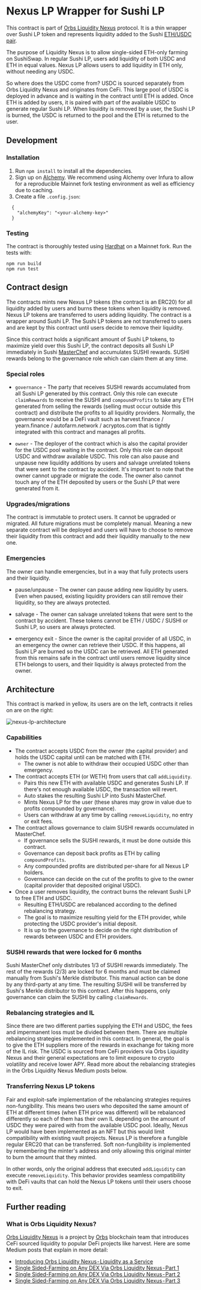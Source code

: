 # Nexus LP Wrapper for Sushi LP

This contract is part of [Orbs Liquidity Nexus](https://nexus.orbs.com) protocol. It is a thin wrapper over Sushi LP token and represents liquidity added to the Sushi [ETH/USDC pair](https://etherscan.io/address/0x397ff1542f962076d0bfe58ea045ffa2d347aca0).

The purpose of Liquidity Nexus is to allow single-sided ETH-only farming on SushiSwap. In regular Sushi LP, users add liquidity of both USDC and ETH in equal values. Nexus LP allows users to add liquidity in ETH only, without needing any USDC.

So where does the USDC come from? USDC is sourced separately from Orbs Liquidity Nexus and originates from CeFi. This large pool of USDC is deployed in advance and is waiting in the contract until ETH is added. Once ETH is added by users, it is paired with part of the available USDC to generate regular Sushi LP. When liquidity is removed by a user, the Sushi LP is burned, the USDC is returned to the pool and the ETH is returned to the user.

## Development

### Installation

1. Run `npm install` to install all the dependencies.
2. Sign up on [Alchemy](https://dashboard.alchemyapi.io/signup/). We recommend using Alchemy over Infura to allow for a reproducible Mainnet fork testing environment as well as efficiency due to caching.
3. Create a file `.config.json`:
  ```
    {
      "alchemyKey": "<your-alchemy-key>"
    }
  ```

### Testing

The contract is thoroughly tested using [Hardhat](https://hardhat.org) on a Mainnet fork. Run the tests with:

```
npm run build
npm run test
```

## Contract design

The contracts mints new Nexus LP tokens (the contract is an ERC20) for all liquidity added by users and burns these tokens when liquidity is removed. Nexus LP tokens are transferred to users adding liquidity. The contract is a wrapper around Sushi LP. The Sushi LP tokens are not transferred to users and are kept by this contract until users decide to remove their liquidity.

Since this contract holds a significant amount of Sushi LP tokens, to maximize yield over this Sushi LP, the contract deposits all Sushi LP immediately in Sushi [MasterChef](https://etherscan.io/address/0xc2edad668740f1aa35e4d8f227fb8e17dca888cd) and accumulates SUSHI rewards. SUSHI rewards belong to the governance role which can claim them at any time.

### Special roles

* `governance` - The party that receives SUSHI rewards accumulated from all Sushi LP generated by this contract. Only this role can execute `claimRewards` to receive the SUSHI and `compoundProfits` to take any ETH generated from selling the rewards (selling must occur outside this contract) and distribute the profits to all liquidity providers. Normally, the governance would be a DeFi vault such as harvest.finance / yearn.finance / autofarm.network / acryptos.com that is tightly integrated with this contract and manages all profits.

* `owner` - The deployer of the contract which is also the capital provider for the USDC pool waiting in the contract. Only this role can deposit USDC and withdraw available USDC. This role can also pause and unpause new liquidity additions by users and salvage unrelated tokens that were sent to the contract by accident. It's important to note that the owner cannot upgrade or migrate the code. The owner also cannot touch any of the ETH deposited by users or the Sushi LP that were generated from it.

### Upgrades/migrations

The contract is immutable to protect users. It cannot be upgraded or migrated. All future migrations must be completely manual. Meaning a new separate contract will be deployed and users will have to choose to remove their liquidity from this contract and add their liquidity manually to the new one.

### Emergencies

The owner can handle emergencies, but in a way that fully protects users and their liquidity.

* pause/unpause - The owner can pause adding new liquidity by users. Even when paused, existing liquidity providers can still remove their liquidity, so they are always protected.

* salvage - The owner can salvage unrelated tokens that were sent to the contract by accident. These tokens cannot be ETH / USDC / SUSHI or Sushi LP, so users are always protected.

* emergency exit - Since the owner is the capital provider of all USDC, in an emergency the owner can retrieve their USDC. If this happens, all Sushi LP are burned so the USDC can be retrieved. All ETH generated from this remains safe in the contract until users remove liquidity since ETH belongs to users, and their liquidity is always protected from the owner.

## Architecture

This contract is marked in yellow, its users are on the left, contracts it relies on are on the right:

![nexus-lp-architecture](https://user-images.githubusercontent.com/6762255/113847895-9678e900-97a0-11eb-8ad2-47d05d23c365.png)

### Capabilities

* The contract accepts USDC from the owner (the capital provider) and holds the USDC capital until can be matched with ETH.
    * The owner is not able to withdraw their occupied USDC other than emergency.
* The contract accepts ETH (or WETH) from users that call `addLiquidity`.
    * Pairs this new ETH with available USDC and generates Sushi LP. If there's not enough available USDC, the transaction will revert.
    * Auto stakes the resulting Sushi LP into Sushi MasterChef.
    * Mints Nexus LP for the user (these shares may grow in value due to profits compounded by governance).
    * Users can withdraw at any time by calling `removeLiquidity`, no entry or exit fees.
* The contract allows governance to claim SUSHI rewards occumulated in MasterChef.
    * If governance sells the SUSHI rewards, it must be done outside this contract.
    * Governance can deposit back profits as ETH by calling `compoundProfits`.
    * Any compounded profits are distributed per-share for all Nexus LP holders.
    * Governance can decide on the cut of the profits to give to the owner (capital provider that deposited original USDC).
* Once a user removes liquidity, the contract burns the relevant Sushi LP to free ETH and USDC.
    * Resulting ETH/USDC are rebalanced according to the defined rebalancing strategy.
    * The goal is to maximize resulting yield for the ETH provider, while protecting the USDC provider's initial deposit.
    * It is up to the governance to decide on the right distribution of rewards between USDC and ETH providers.

### SUSHI rewards that were locked for 6 months

Sushi MasterChef only distributes 1/3 of SUSHI rewards immediately. The rest of the rewards (2/3) are locked for 6 months and must be claimed manually from Sushi's Merkle distributor. This manual action can be done by any third-party at any time. The resulting SUSHI will be transferred by Sushi's Merkle distributor to this contract. After this happens, only governance can claim the SUSHI by calling `claimRewards`.

### Rebalancing strategies and IL

Since there are two different parties supplying the ETH and USDC, the fees and impermanent loss must be divided between them. There are multiple rebalancing strategies implemented in this contract. In general, the goal is to give the ETH suppliers more of the rewards in exachange for taking more of the IL risk. The USDC is sourced from CeFi providers via Orbs Liquidity Nexus and their general expectations are to limit exposure to crypto volatility and receive lower APY. Read more about the rebalancing strategies in the Orbs Liquidity Nexus Medium posts below.

### Transferring Nexus LP tokens

Fair and exploit-safe implementation of the rebalancing strategies requires non-fungibility. This means two users who deposited the same amount of ETH at different times (when ETH price was different) will be rebalanced differently so each of them has their own IL depending on the amount of USDC they were paired with from the available USDC pool. Ideally, Nexus LP would have been implemented as an NFT but this would limit compatibility with existing vault projects. Nexus LP is therefore a fungible regular ERC20 that can be transferred. Soft non-fungibility is implemented by remembering the minter's address and only allowing this original minter to burn the amount that they minted.

In other words, only the original address that executed `addLiquidity` can execute `removeLiquidity`. This behavior provides seamless compatibility with DeFi vaults that can hold the Nexus LP tokens until their users choose to exit.

## Further reading

### What is Orbs Liquidity Nexus?

[Orbs Liquidity Nexus](https://nexus.orbs.com) is a project by [Orbs](https://orbs.com) blockchain team that introduces CeFi sourced liquidity to popular DeFi projects like harvest. Here are some Medium posts that explain in more detail:

* [Introducing Orbs Liquidity Nexus - Liquidity as a Service](https://medium.com/@talkol/introducing-orbs-liquidity-nexus-liquidity-as-a-service-1c022c8f2d43)
* [Single Sided-Farming on Any DEX Via Orbs Liquidity Nexus - Part 1](https://medium.com/@talkol/single-sided-farming-on-any-dex-via-orbs-liquidity-nexus-part-1-520051f940d5)
* [Single Sided-Farming on Any DEX Via Orbs Liquidity Nexus - Part 2](https://medium.com/@talkol/single-sided-farming-on-any-dex-via-orbs-liquidity-nexus-part-2-824e58057cb5)
* [Single Sided-Farming on Any DEX Via Orbs Liquidity Nexus - Part 3](https://medium.com/@talkol/single-sided-farming-on-any-dex-via-orbs-liquidity-nexus-part-3-fb75efb2f91f)
